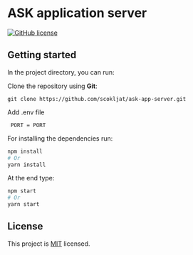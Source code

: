 # ASK application server

[![GitHub license](https://img.shields.io/badge/license-MIT-blue.svg)](https://github.com/scokljat/ask-app-server/blob/main/LICENSE)

## Getting started

In the project directory, you can run:

Clone the repository using **Git**:

```
git clone https://github.com/scokljat/ask-app-server.git
```
Add .env file

```
 PORT = PORT
```


For installing the dependencies run:

```bash
npm install
# Or
yarn install
```

At the end type:

```bash
npm start
# Or
yarn start
```

## License

This project is [MIT](https://github.com/scokljat/ask-app-server/blob/main/LICENSE) licensed.
